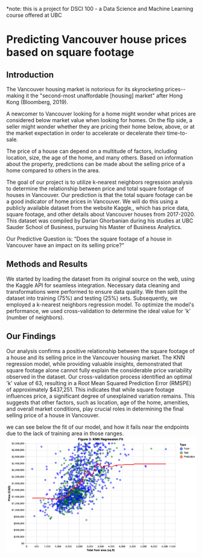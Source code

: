 *note: this is a project for DSCI 100 - a Data Science and Machine Learning course offered at UBC

# Predicting Vancouver house prices based on square footage #

## Introduction ##
The Vancouver housing market is notorious for its skyrocketing prices-- making it the "second-most unaffordable [housing] market" after Hong Kong (Bloomberg, 2019).

A newcomer to Vancouver looking for a home might wonder what prices are considered below market value when looking for homes. On the flip side, a seller might wonder whether they are pricing their home below, above, or at the market expectation in order to accelerate or decelerate their time-to-sale.

The price of a house can depend on a multitude of factors, including location, size, the age of the home, and many others. Based on information about the property, predictions can be made about the selling price of a home compared to others in the area.

The goal of our project is to utilize k-nearest neighbors regression analysis to determine the relationship between price and total square footage of houses in Vancouver. Our prediction is that the total square footage can be a good indicator of home prices in Vancouver. We will do this using a publicly available dataset from the website Kaggle,, which has price data, square footage, and other details about Vancouver houses from 2017-2020. This dataset was compiled by Darian Ghorbanian during his studies at UBC Sauder School of Business, pursuing his Master of Business Analytics.

Our Predictive Question is: “Does the square footage of a house in Vancouver have an impact on its selling price?”

## Methods and Results ##
We started by loading the dataset from its original source on the web, using the Kaggle API for seamless integration. Necessary data cleaning and transformations were performed to ensure data quality. We then split the dataset into training (75%) and testing (25%) sets. Subsequently, we employed a k-nearest neighbors regression model. To optimize the model's performance, we used cross-validation to determine the ideal value for 'k' (number of neighbors).

## Our Findings ##
Our analysis confirms a positive relationship between the square footage of a house and its selling price in the Vancouver housing market. The KNN regression model, while providing valuable insights, demonstrated that square footage alone cannot fully explain the considerable price variability observed in the dataset. Our cross-validation process identified an optimal 'k' value of 63, resulting in a Root Mean Squared Prediction Error (RMSPE) of approximately $437,251.  This indicates that while square footage influences price, a significant degree of unexplained variation remains. This suggests  that other factors, such as location, age of the home, amenities, and overall market conditions, play crucial roles in determining the final selling price of a house in Vancouver.

we can see below the fit of our model, and how it fails near the endpoints due to the lack of training area in those ranges.
![image](/visualization.png)




